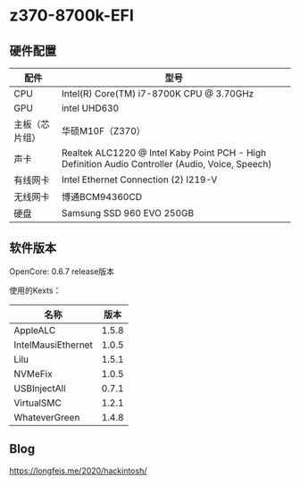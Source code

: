 # z370-8700k-EFI

## 硬件配置
| 配件           | 型号                                                         |
| -------------- | ------------------------------------------------------------ |
| CPU            | Intel(R) Core(TM) i7-8700K CPU @ 3.70GHz                     |
| GPU            | intel UHD630                                                 |
| 主板（芯片组） | 华硕M10F（Z370）                                             |
| 声卡           | Realtek ALC1220 @ Intel Kaby Point PCH - High Definition Audio Controller (Audio, Voice, Speech) |
| 有线网卡       | Intel Ethernet Connection (2) I219-V                         |
| 无线网卡       | 博通BCM94360CD                                               |
| 硬盘           | Samsung SSD 960 EVO 250GB                                    |

## 软件版本
OpenCore: 0.6.7 release版本

使用的Kexts：

| 名称               | 版本  |
| ------------------ | ----- |
| AppleALC           | 1.5.8 |
| IntelMausiEthernet | 1.0.5 |
| Lilu               | 1.5.1 |
| NVMeFix            | 1.0.5 |
| USBInjectAll       | 0.7.1 |
| VirtualSMC         | 1.2.1 |
| WhateverGreen      | 1.4.8 |

## Blog
https://longfeis.me/2020/hackintosh/
